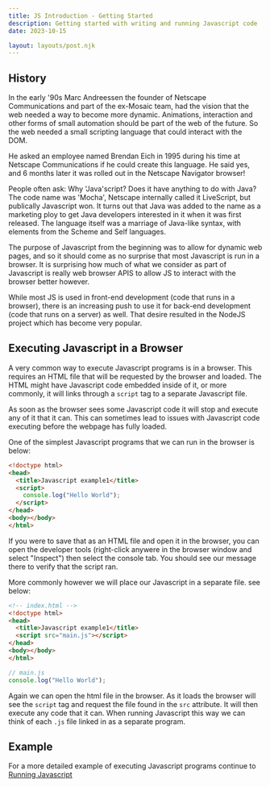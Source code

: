 ```yaml
---
title: JS Introduction - Getting Started
description: Getting started with writing and running Javascript code
date: 2023-10-15

layout: layouts/post.njk
---
```


## History

In the early '90s Marc Andreessen the founder of Netscape Communications and part of the ex-Mosaic team, had the vision that the web needed a way to become more dynamic. Animations, interaction and other forms of small automation should be part of the web of the future. So the web needed a small scripting language that could interact with the DOM.

He asked an employee named Brendan Eich in 1995 during his time at Netscape Communications if he could create this language. He said yes, and 6 months later it was rolled out in the Netscape Navigator browser!

People often ask: Why 'Java'script? Does it have anything to do with Java? The code name was 'Mocha', Netscape internally called it LiveScript, but publically Javascript won. It turns out that Java was added to the name as a marketing ploy to get Java developers interested in it when it was first released. The language itself was a marriage of Java-like syntax, with elements from the Scheme and Self languages.

The purpose of Javascript from the beginning was to allow for dynamic web pages, and so it should come as no surprise that most Javascript is run in a browser. It is surprising how much of what we consider as part of Javascript is really web browser APIS to allow JS to interact with the browser better however.

While most JS is used in front-end development (code that runs in a browser), there is an increasing push to use it for back-end development (code that runs on a server) as well. That desire resulted in the NodeJS project which has become very popular.


## Executing Javascript in a Browser

A very common way to execute Javascript programs is in a browser. This requires an HTML file that will be requested by the browser and loaded. The HTML might have Javascript code embedded inside of it, or more commonly, it will links through a `script` tag to a separate Javascript file.

As soon as the browser sees some Javascript code it will stop and execute any of it that it can. This can sometimes lead to issues with Javascript code executing before the webpage has fully loaded.

One of the simplest Javascript programs that we can run in the browser is below:

```html
<!doctype html>
<head>
  <title>Javascript example1</title>
  <script>
    console.log("Hello World");
  </script>
</head>
<body></body>
</html>
```

If you were to save that as an HTML file and open it in the browser, you can open the developer tools (right-click anywere in the browser window and select "Inspect") then select the console tab. You should see our message there to verify that the script ran.

More commonly however we will place our Javascript in a separate file. see below:

```html
<!-- index.html -->
<!doctype html>
<head>
  <title>Javascript example1</title>
  <script src="main.js"></script>
</head>
<body></body>
</html>
```

```javascript
// main.js
console.log("Hello World");
```

Again we can open the html file in the browser. As it loads the browser will see the `script` tag and request the file found in the `src` attribute. It will then execute any code that it can.  When running Javascript this way we can think of each `.js` file linked in as a separate program.

## Example

For a more detailed example of executing Javascript programs continue to [Running Javascript](../ponder1/)
